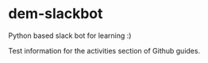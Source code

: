 # dem-slackbot
Python based slack bot for learning :)

Test information for the activities section of Github guides.
